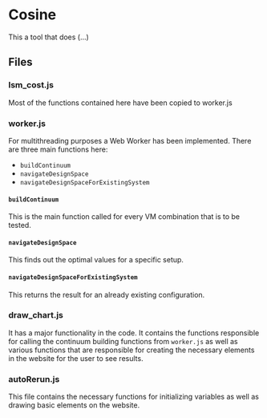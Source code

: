 # Cosine

This a tool that does (...)

## Files
### lsm_cost.js
Most of the functions contained here have been copied to worker.js

### worker.js 
For multithreading purposes a Web Worker has been implemented.
There are three main functions here: 
- `buildContinuum`
- `navigateDesignSpace`
- `navigateDesignSpaceForExistingSystem`

#### `buildContinuum`
This is the main function called for every VM combination that is to be tested. 

#### `navigateDesignSpace`
This finds out the optimal values for a specific setup.

#### `navigateDesignSpaceForExistingSystem`
This returns the result for an already existing configuration.

### draw_chart.js
It has a major functionality in the code. It contains the functions responsible for calling
the continuum building functions from `worker.js` as well as various functions that are responsible
for creating the necessary elements in the website for the user to see results.

### autoRerun.js
This file contains the necessary functions for initializing variables as well as drawing basic
elements on the website.


